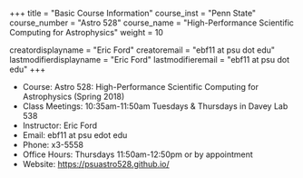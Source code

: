 +++
title = "Basic Course Information"
course_inst = "Penn State"
course_number = "Astro 528"
course_name = "High-Performance Scientific Computing for Astrophysics"
weight = 10

creatordisplayname = "Eric Ford"
creatoremail = "ebf11 at psu dot edu"
lastmodifierdisplayname = "Eric Ford"
lastmodifieremail = "ebf11 at psu dot edu"
+++

- Course: Astro 528: High-Performance Scientific Computing for Astrophysics (Spring 2018)
- Class Meetings: 10:35am-11:50am Tuesdays &amp; Thursdays in Davey Lab 538
- Instructor: Eric Ford
- Email: ebf11 at psu edot edu
- Phone: x3-5558
- Office Hours: Thursdays 11:50am-12:50pm or by appointment
- Website: https://psuastro528.github.io/
